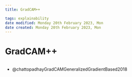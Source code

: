 ```yaml
---
title: GradCAM++

tags: explainability 
date modified: Monday 20th February 2023, Mon
date created: Monday 20th February 2023, Mon
---
```


# GradCAM++
```toc
```
- @chattopadhayGradCAMGeneralizedGradientBased2018

